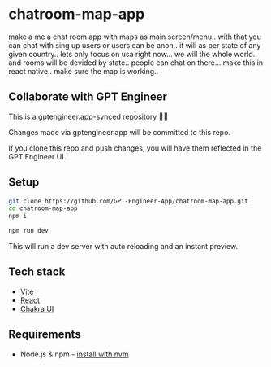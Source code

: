 # chatroom-map-app

make a me a chat room app with maps as main screen/menu.. with that you can chat with sing up users or users can be anon.. it will as per state of any given country.. lets only focus on usa right now... we will the whole world.. and rooms will be devided by state.. people can chat on there... 
make this in react native.. make sure the map is working..  

## Collaborate with GPT Engineer

This is a [gptengineer.app](https://gptengineer.app)-synced repository 🌟🤖

Changes made via gptengineer.app will be committed to this repo.

If you clone this repo and push changes, you will have them reflected in the GPT Engineer UI.

## Setup

```sh
git clone https://github.com/GPT-Engineer-App/chatroom-map-app.git
cd chatroom-map-app
npm i
```

```sh
npm run dev
```

This will run a dev server with auto reloading and an instant preview.

## Tech stack

- [Vite](https://vitejs.dev/)
- [React](https://react.dev/)
- [Chakra UI](https://chakra-ui.com/)

## Requirements

- Node.js & npm - [install with nvm](https://github.com/nvm-sh/nvm#installing-and-updating)

